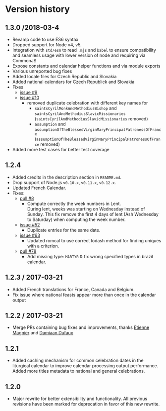# Version history

## 1.3.0 /2018-03-4
* Revamp code to use ES6 syntax
* Dropped support for Node v4, v5.
* Integration with `std/esm` to read `.mjs` and `babel` to ensure compatibility and seamless usage with lower version of node and requiring via CommonJS
* Expose constants and calendar helper functions and via module exports
* Various unreported bug fixes
* Added locale files for Czech Republic and Slovakia
* Added national calendars for Czech Republick and Slovakia
* Fixes
    - [issue #9](https://github.com/pejulian/romcal/issues/9)
    - [issue #10](https://github.com/pejulian/romcal/issues/10)
        + removed duplicate celebration with different key names for 
            * `saintsCyrilMonkAndMethodiusBishop` and `saintsCyrilAndMethodiusSlavicMissionaries` (`saintsCyrilAndMethodiusSlavicMissionaries` removed)
            * `assumption` and `assumptionOfTheBlessedVirginMaryPrincipalPatronessOfFrance` (`assumptionOfTheBlessedVirginMaryPrincipalPatronessOfFrance` removed)
* Added more test cases for better test coverage 

## 1.2.4
* Added credits in the description section in `README.md`.
* Drop support of Node.js `v0.10.x`, `v0.11.x`, `v0.12.x`.
* Updated French Calendar.
* Fixes:
    * [pull #8](https://github.com/romcal/romcal/pull/8)
        * Compute correctly the week numbers in Lent.<br>
          During lent, weeks was starting on Wednesday instead of Sunday. This fix remove the first 4 days of lent (Ash Wednesday to Saturday) when computing the week number.
    * [issue #52](https://github.com/romcal/romcal/issues/52)
        * Duplicate entries for the same date.
    * [issue #63](https://github.com/romcal/romcal/issues/63)
        * Updated romcal to use correct lodash method for finding uniques with a criterion.
    * [pull #78](https://github.com/romcal/romcal/pull/78)
        * Add missing type: `MARTYR` & fix wrong specified types in brazil calendar.

## 1.2.3 / 2017-03-21
* Added French translations for France, Canada and Belgium.
* Fix issue where national feasts appear more than once in the calendar output

## 1.2.2 / 2017-03-21
* Merge PRs containing bug fixes and improvements, thanks [Etienne Magnier](https://github.com/emagnier) and [Damiaan Dufaux](https://github.com/Dev1an)

## 1.2.1
* Added caching mechanism for common celebration dates in the liturgical calendar to improve calendar processing output performance. Added more titles metadata to national and general celebrations.

## 1.2.0
* Major rewrite for better extensibility and functionality. All previous revisions have been marked for deprecation in favor of this new rewrite.
